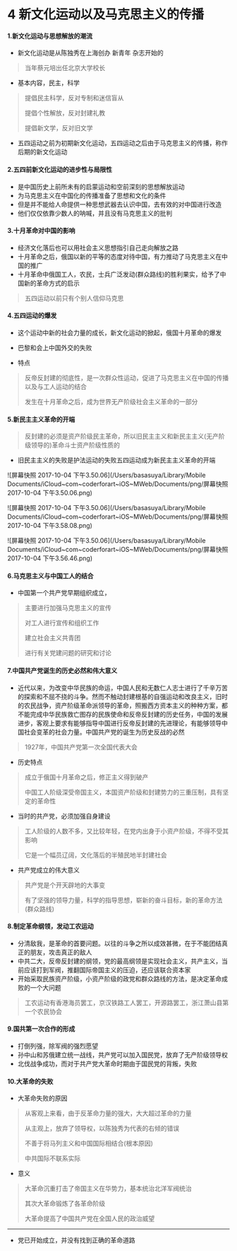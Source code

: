 # 4 新文化运动以及马克思主义的传播

#### 1.新文化运动与思想解放的潮流

* 新文化运动是从陈独秀在上海创办 新青年 杂志开始的

> 当年蔡元培出任北京大学校长

* 基本内容，民主，科学

> 提倡民主科学，反对专制和迷信盲从
>
> 提倡个性解放，反对封建礼教
>
> 提倡新文学，反对旧文学

* 五四运动之前为初期新文化运动，五四运动之后由于马克思主义的传播，称作后期的新文化运动

#### 2.五四前新文化运动的进步性与局限性

* 是中国历史上前所未有的启蒙运动和空前深刻的思想解放运动
* 为马克思主义在中国化的传播准备了思想和文化的条件
* 但是并不能给人命提供一种思想武器去认识中国，去有效的对中国进行改造
* 他们仅仅依靠少数人的呐喊，并且没有马克思主义的批判

#### 3.十月革命对中国的影响

* 经济文化落后也可以用社会主义思想指引自己走向解放之路
* 十月革命之后，俄国以新的平等的态度对待中国，有力推动了马克思主义在中国的推广
* 十月革命中俄国工人，农民，士兵广泛发动(群众路线)的胜利果实，给予了中国新的革命方式的启示

> 五四运动以前只有个别人信仰马克思

#### 4.五四运动的爆发

* 这个运动中新的社会力量的成长，新文化运动的掀起，俄国十月革命的爆发


* 巴黎和会上中国外交的失败
* 特点

> 反帝反封建的彻底性，是一次群众性运动，促进了马克思主义在中国的传播以及与工人运动的结合
>
> 发生在十月革命之后，成为世界无产阶级社会主义革命的一部分

#### 5.新民主主义革命的开端

> 反封建的必须是资产阶级民主革命，所以旧民主主义和新民主主义(无产阶级领导的)革命斗士资产阶级性质的

* 旧民主主义的失败是护法运动的失败五四运动成为新民主主义革命的开端





![屏幕快照 2017-10-04 下午3.50.06](/Users/basasuya/Library/Mobile Documents/iCloud~com~coderforart~iOS~MWeb/Documents/png/屏幕快照 2017-10-04 下午3.50.06.png)

![屏幕快照 2017-10-04 下午3.50.06](/Users/basasuya/Library/Mobile Documents/iCloud~com~coderforart~iOS~MWeb/Documents/png/屏幕快照 2017-10-04 下午3.58.08.png)

![屏幕快照 2017-10-04 下午3.50.06](/Users/basasuya/Library/Mobile Documents/iCloud~com~coderforart~iOS~MWeb/Documents/png/屏幕快照 2017-10-04 下午3.56.46.png)



#### 6.马克思主义与中国工人的结合

- 中国第一个共产党早期组织成立，

> 主要进行加强马克思主义的宣传
>
> 对工人进行宣传和组织工作
>
> 建立社会主义共青团
>
> 进行有关党建问题的研究和讨论

#### 7.中国共产党诞生的历史必然和伟大意义

- 近代以来，为改变中华民族的命运，中国人民和无数仁人志士进行了千辛万苦的探索和不屈不挠的斗争。然而不触动封建根基的自强运动和改良主义，旧时的农民战争，资产阶级革命派领导的革命，照搬西方资本主义的种种方案，都不能完成中华民族救亡图存的民族使命和反帝反封建的历史任务，中国的发展进步，客观上要求有能够指导中国进行反帝反封建的先进理论，有能够领导中国社会变革的社会力量。中国共产党的诞生为历史反战的必然

> 1927年，中国共产党第一次全国代表大会

- 历史特点

> 成立于俄国十月革命之后，修正主义得到破产
>
> 中国工人阶级深受帝国主义，本国资产阶级和封建势力的三重压制，具有坚定的革命性

- 当时的共产党，必须加强自身建设

> 工人阶级的人数不多，又比较年轻，在党内出身于小资产阶级，不得不受其影响
>
> 它是一个幅员辽阔，文化落后的半殖民地半封建社会

- 共产党成立的伟大意义

> 共产党是个开天辟地的大事变
>
> 有了坚强的领导力量，科学的指导思想，崭新的奋斗目标，新的革命方法(群众路线)

#### 8.制定革命纲领，发动工农运动

- 分清敌我，是革命的首要问题。以往的斗争之所以成效甚微，在于不能团结真正的朋友，攻击真正的敌人
- 中共二大，反帝反封建的纲领，党的最高纲领是实现社会主义，共产主义，当前应该打到军阀，推翻国际帝国主义的压迫，还应该联合资本家
- 开始采取民族资产阶级，小资产阶级的政党和群众路线的方法，是决定革命成败的一个大问题

> 工农运动有香港海员罢工，京汉铁路工人罢工，开源路罢工，浙江萧山县第一个农民协会

#### 9.国共第一次合作的形成

- 打倒列强，除军阀的强烈愿望
- 孙中山和苏俄建立统一战线，共产党可以加入国民党，放弃了无产阶级领导权
- 北伐战争成功，而对于共产党大革命时期由于国民党的背叛，失败

#### 10.大革命的失败

- 大革命失败的原因

> 从客观上来看，由于反革命力量的强大，大大超过革命的力量
>
> 从主观上，放弃了领导权，以陈独秀为代表的右倾的错误
>
> 不善于将马列主义和中国国际相结合(根本原因)
>
> 中共国际不联系实际

- 意义

> 大革命沉重打击了帝国主义在华势力，基本统治北洋军阀统治
>
> 其次大革命锻炼了各革命阶级
>
> 大革命提高了中国共产党在全国人民的政治威望





------

- 党已开始成立，并没有找到正确的革命道路